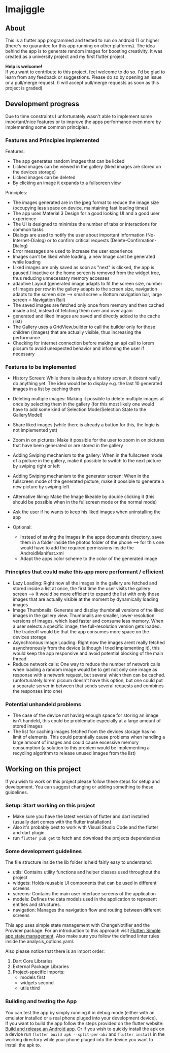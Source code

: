 # Imajiggle

## About
This is a flutter app programmed and tested to run on android 11 or higher (there's no guarantee for this app running on other platforms). The idea behind the app is to generate random images for boosting creativity.
It was created as a university project and my first flutter project. 

**Help is welcome!**  
If you want to contribute to this project, feel welcome to do so. I'd be glad to learn from any feedback or suggestions.
Please do so by opening an issue or a pull/merge request.
(I will accept pull/merge requests as soon as this project is graded)

## Development progress
Due to time constraints I unfortunately wasn't able to implement some important/nice features or to improve the apps performance even more by implementing some common principles.

### Features and Principles implemented
Features:
- The app generates random images that can be licked
- Licked images can be viewed in the gallery (liked images are stored on the devices storage)
- Licked images can be deleted
- By clicking an image it expands to a fullscreen view

Principles: 
- The images generated are in the jpeg format to reduce the image size (occupying less space on device, maintaining fast loading times)
- The app uses Material 3 Design for a good looking UI and a good user experience
- The UI is designed to minimize the number of tabs or interactions for common tasks
- Dialogs are used to notify the user about important information (No-Internet-Dialog) or to confirm critical requests (Delete-Confirmation-Dialog)
- Error messages are used to increase the user experience
- Images can't be liked while loading, a new Image cant be generated while loading
- Liked images are only saved as soon as "next" is clicked, the app is paused / inactive or the home screen is removed from the widget tree, thus reducing unnecessary memory accesses
- adaptive Layout (generated image adapts to fit the screen size, number of images per row in the gallery adapts to the screen size, navigation adapts to the screen size --> small scree = Bottom navigation bar, large screen = Navigation Rail)
- The saved images are fetched only once from memory and then cached inside a list, instead of fetching them over and over again
- generated and liked images are saved and directly added to the cache (list)
- The Gallery uses a GridView.builder to call the builder only for those children (images) that are actually visible, thus increasing the performance
- Checking for internet connection before making an api call to lorem picsum to avoid unexpected behavior and informing the user if necessary

### Features to be implemented
- History Screen: While there is already a history screen, it doesnt really do anything yet. The idea would be to display e.g. the last 10 generated images in a list by caching them
- Deleting multiple images: Making it possible to delete multiple images at once by selecting them in the gallery (for this most likely one would have to add some kind of Selection Mode/Selection State to the GalleryModel)
- Share liked images (while there is already a button for this, the logic is not implemented yet)
- Zoom in on pictures: Make it possible for the user to zoom in on pictures that have been generated or are stored in the gallery
- Adding Swiping mechanism to the gallery: When in the fullscreen mode of a picture in the gallery, make it possible to switch to the next picture by swiping right or left
- Adding Swiping mechanism to the generator screen: When in the fullscreen mode of the generated picture, make it possible to generate a new picture by swiping left
- Alternative liking: Make the Image likeable by double clicking it (this should be possible when in the fullscreen mode or the normal mode)
- Ask the user if he wants to keep his liked images when uninstalling the app

- Optional:
    - Instead of saving the images in the apps documents directory, save them in a folder inside the photos folder of the phone --> for this one would have to add the required permissions inside the AndroidManifest.xml
    - Adapt the apps color scheme to the color of the generated image

### Principles that could make this app more performant / efficient
- Lazy Loading: Right now all the images in the gallery are fetched and stored inside a list at once, the first time the user visits the gallery screen --> It would be more efficient to expand the list with only those images that are actually visible at the moment by dynamically loading images
- Image Thumbnails: Generate and display thumbnail versions of the liked images in the gallery view. Thumbnails are smaller, lower-resolution versions of images, which load faster and consume less memory. When a user selects a specific image, the full-resolution version gets loaded. The tradeoff would be that the app consumes more space on the devices storage
- Asynchronous Image Loading: Right now the images arent really fetched asynchronously from the device (although I tried implementing it), this would keep the app responsive and avoid potential blocking of the main thread
- Reduce network calls: One way to reduce the number of network calls when loading a random image would be to get not only one image as response with a network request, but several which then can be cached. (unfortunately lorem picsum doesn't have this option, but one could put a separate server in between that sends several requests and combines the responses into one) 

### Potential unhandeld problems
- The case of the device not having enough space for storing an image isn't handeld, this could be problematic especially at a large amount of stored images
- The list for caching images fetched from the devices storage has no limit of elements. This could potentially cause problems when handling a large amount of images and could cause excessive memory consumption (a solution to this problem would be implementing a recycling algorithm to release unused images from the list)

## Working on this project
If you wish to work on this project please follow these steps for setup and development. 
You can suggest changing or adding something to these guidelines.

### Setup: Start working on this project
- Make sure you have the latest version of flutter and dart installed (usually dart comes with the flutter installation)
- Also it's probably best to work with Visual Studio Code and the flutter and dart plugin.
- run `flutter pub get` to fetch and download the projects dependencies

### Some development guidelines
The file structure inside the lib folder is held fairly easy to understand:
- utils: Contains utility functions and helper classes used throughout the project
- widgets: Holds reusable UI components that can be used in different screens
- screens: Contains the main user interface screens of the application
- models: Defines the data models used in the application to represent entities and structures.
- navigation: Manages the navigation flow and routing between different screens

This app uses simple state management with ChangeNotifier and the Provider package. For an introduction to this approach visit [Flutter: Simple app state management](https://docs.flutter.dev/data-and-backend/state-mgmt/simple). Also make sure you follow the defined linter rules inside the analysis_options.yaml.

Also please notice that there is an import order:
1. Dart Core Libraries
2. External Package Libraries
3. Project-specific imports:
    - models first
    - widgets second
    - utils third

### Building and testing the App
You can test the app by simply running it in debug mode (either with an emulator installed or a real phone pluged into your development device).  
If you want to build the app follow the steps provided on the flutter website: [Build and release an Android app](https://docs.flutter.dev/deployment/android#building-the-app-for-release). Or if you wish to quickly install the apk on a device run `flutter build apk --split-per-abi` and `flutter install` in the working directory while your phone pluged into the device you want to install the apk to.
